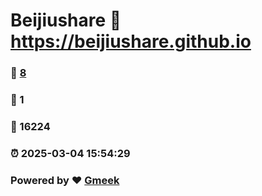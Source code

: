 # Beijiushare :link: https://beijiushare.github.io 
### :page_facing_up: [8](https://beijiushare.github.io/tag.html) 
### :speech_balloon: 1 
### :hibiscus: 16224 
### :alarm_clock: 2025-03-04 15:54:29 
### Powered by :heart: [Gmeek](https://github.com/Meekdai/Gmeek)
